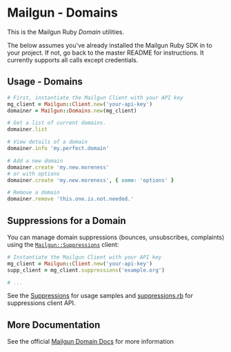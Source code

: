 Mailgun - Domains
====================

This is the Mailgun Ruby *Domain* utilities.

The below assumes you've already installed the Mailgun Ruby SDK in to your
project. If not, go back to the master README for instructions. It currently supports
all calls except credentials.

Usage - Domains
-----------------------

```ruby
# First, instantiate the Mailgun Client with your API key
mg_client = Mailgun::Client.new('your-api-key')
domainer = Mailgun::Domains.new(mg_client)

# Get a list of current domains.
domainer.list

# View details of a domain
domainer.info 'my.perfect.domain'

# Add a new domain
domainer.create 'my.new.moreness'
# or with options
domainer.create 'my.new.moreness', { some: 'options' }

# Remove a domain
domainer.remove 'this.one.is.not.needed.'
```

Suppressions for a Domain
-------------------------

You can manage domain suppressions (bounces, unsubscribes, complaints) using the
[`Mailgun::Suppressions`](/docs/Suppressions.md) client:

```ruby
# Instantiate the Mailgun Client with your API key
mg_client = Mailgun::Client.new('your-api-key')
supp_client = mg_client.suppressions('example.org')

# ...
```

See the [Suppressions](/docs/Suppressions.md) for usage samples and
[suppressions.rb](/lib/mailgun/suppressions.rb) for suppressions client API.


More Documentation
------------------
See the official [Mailgun Domain Docs](https://documentation.mailgun.com/api-domains.html)
for more information
